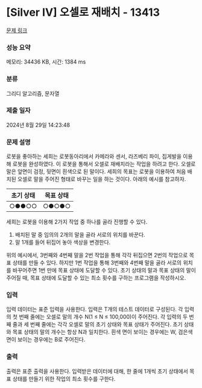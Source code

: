 # [Silver IV] 오셀로 재배치 - 13413 

[문제 링크](https://www.acmicpc.net/problem/13413) 

### 성능 요약

메모리: 34436 KB, 시간: 1384 ms

### 분류

그리디 알고리즘, 문자열

### 제출 일자

2024년 8월 29일 14:23:48

### 문제 설명

<p>로봇을 좋아하는 세희는 로봇동아리에서 카메라와 센서, 라즈베리 파이, 집게발을 이용해 로봇을 완성하였다. 이 로봇을 통해서 오셀로 재배치라는 작업을 하려고 한다. 오셀로 말은 앞면이 검정, 뒷면이 흰색으로 된 말이다. 세희의 목표는 로봇을 이용하여 처음 배치된 오셀로 말을 주어진 형태로 바꾸는 일을 하는 것이다. 아래의 예시를 참고하자.</p>

<table class="table table-bordered">
	<thead>
		<tr>
			<th>초기 상태</th>
			<th>목표 상태</th>
		</tr>
	</thead>
	<tbody>
		<tr>
			<td>○●●○○</td>
			<td>○●○●○</td>
		</tr>
	</tbody>
</table>

<p>세희는 로봇을 이용해 2가지 작업 중 하나를 골라 진행할 수 있다.</p>

<ol>
	<li>배치된 말 중 임의의 2개의 말을 골라 서로의 위치를 바꾼다.</li>
	<li>말 1개를 들어 뒤집어 놓아 색상을 변경한다.</li>
</ol>

<p>위의 예시에서, 3번째와 4번째 말을 2번 작업을 통해 각각 뒤집으면 2번의 작업으로 목표 상태를 만들 수 있다. 하지만 1번 작업을 통해 3번째와 4번째 말을 골라 서로의 위치를 바꾸어주면 1번 만에 목표 상태에 도달할 수 있다. 초기 상태의 말과 목표 상태의 말이 주어질 때, 목표 상태에 도달할 수 있는 최소 횟수를 구하는 프로그램을 작성하시오.</p>

### 입력 

 <p>입력 데이터는 표준 입력을 사용한다. 입력은 T개의 테스트 데이터로 구성된다. 각 입력의 첫 번째 줄에는 오셀로 말의 개수 N(1 ≤ N ≤ 100,000)이 주어진다. 각 입력의 두 번째 줄과 세 번째 줄에는 각각 오셀로 말의 초기 상태와 목표 상태가 주어진다. 초기 상태와 목표 상태의 말의 개수는 항상 N과 일치한다. 흰색 면이 보이는 경우에는 W, 검은색 면이 보이는 경우에는 B로 주어진다.</p>

### 출력 

 <p>출력은 표준 출력을 사용한다. 입력받은 데이터에 대해, 한 줄에 1개씩 초기 상태에서 목표 상태를 만들기 위한 작업의 최소 횟수를 구한다.</p>

